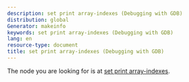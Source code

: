 ```yaml
---
description: set print array-indexes (Debugging with GDB)
distribution: global
Generator: makeinfo
keywords: set print array-indexes (Debugging with GDB)
lang: en
resource-type: document
title: set print array-indexes (Debugging with GDB)
---
```

The node you are looking for is at [set print array-indexes](Print-Settings.html#set-print-array_002dindexes).
